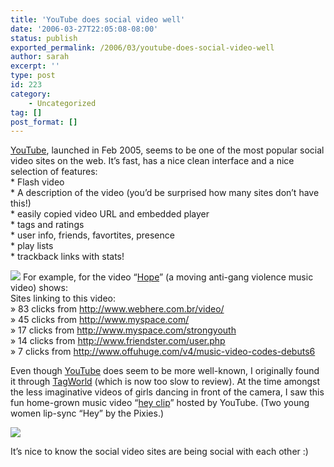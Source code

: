 ```yaml
---
title: 'YouTube does social video well'
date: '2006-03-27T22:05:08-08:00'
status: publish
exported_permalink: /2006/03/youtube-does-social-video-well
author: sarah
excerpt: ''
type: post
id: 223
category:
    - Uncategorized
tag: []
post_format: []
---
```

[YouTube](http://www.youtube.com/), launched in Feb 2005, seems to be one of the most popular social video sites on the web. It’s fast, has a nice clean interface and a nice selection of features:  
\* Flash video  
\* A description of the video (you’d be surprised how many sites don’t have this!)  
\* easily copied video URL and embedded player  
\* tags and ratings  
\* user info, friends, favortites, presence  
\* play lists  
\* trackback links with stats!

[![](http://static12.youtube.com/vi/YSPFuftHmRk/2.jpg)](http://youtube.com/watch?v=YSPFuftHmRk) For example, for the video “[Hope](http://youtube.com/watch?v=YSPFuftHmRk)” (a moving anti-gang violence music video) shows:  
Sites linking to this video:  
» 83 clicks from http://www.webhere.com.br/video/  
» 45 clicks from http://www.myspace.com/  
» 17 clicks from http://www.myspace.com/strongyouth  
» 14 clicks from http://www.friendster.com/user.php  
» 7 clicks from http://www.offuhuge.com/v4/music-video-codes-debuts6

Even though [YouTube](http://www.youtube.com/) does seem to be more well-known, I originally found it through [TagWorld](http://www.tagworld.com/) (which is now too slow to review). At the time amongst the less imaginative videos of girls dancing in front of the camera, I saw this fun home-grown music video “[hey clip](http://youtube.com/watch?v=-_CSo1gOd48)” hosted by YouTube. (Two young women lip-sync “Hey” by the Pixies.)

[![](http://static13.youtube.com/vi/-_CSo1gOd48/1.jpg)](http://www.youtube.com/watch?v=-_CSo1gOd48&search=%26quot%3Bhey%20clip%26quot%3B)

It’s nice to know the social video sites are being social with each other :)